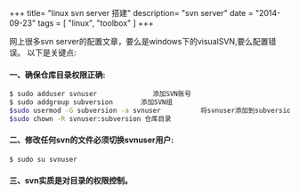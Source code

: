 +++
title= "linux svn server 搭建"
description= "svn server"
date = "2014-09-23"
tags = [
    "linux",
    "toolbox"
]
+++

网上很多svn server的配置文章，要么是windows下的visualSVN,要么配置错误。
以下是关键点:
#### 一、确保仓库目录权限正确:
```bash
$ sudo adduser svnuser              添加SVN账号
$ sudo addgroup subversion       添加SVN组
$sudo usermod -G subversion -a svnuser          将svnuser添加到subversion组
$sudo chown -R svnuser:subversion 仓库目录 
```
#### 二、修改任何svn的文件必须切换svnuser用户:
```bash
$ sudo su svnuser 
```

#### 三、svn实质是对目录的权限控制。
